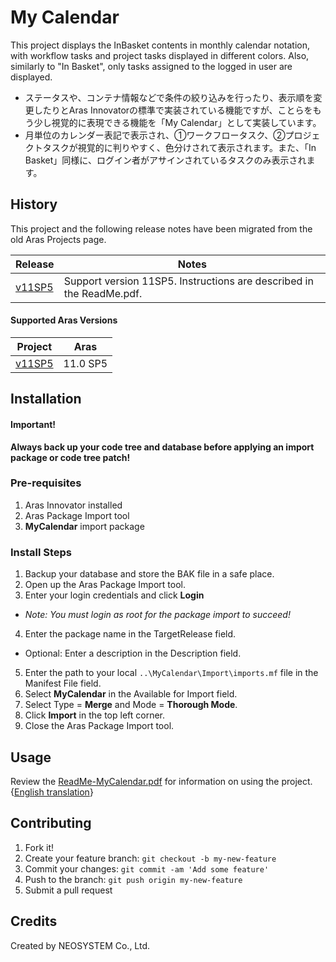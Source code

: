# My Calendar

This project displays the InBasket contents in monthly calendar notation, with workflow tasks and project tasks displayed in different colors. Also, similarly to "In Basket", only tasks assigned to the logged in user are displayed.

* ステータスや、コンテナ情報などで条件の絞り込みを行ったり、表示順を変更したりとAras Innovatorの標準で実装されている機能ですが、ことらをもう少し視覚的に表現できる機能を「My Calendar」として実装しています。
* 月単位のカレンダー表記で表示され、①ワークフロータスク、②プロジェクトタスクが視覚的に判りやすく、色分けされて表示されます。また、「In Basket」同様に、ログイン者がアサインされているタスクのみ表示されます。

## History

This project and the following release notes have been migrated from the old Aras Projects page.

Release | Notes
--------|--------
[v11SP5](https://github.com/ArasLabs/my-calendar/releases/tag/v11SP5) | Support version 11SP5. Instructions are described in the ReadMe.pdf.

#### Supported Aras Versions

Project | Aras
--------|------
[v11SP5](https://github.com/ArasLabs/my-calendar/releases/tag/v11SP5) | 11.0 SP5

## Installation

#### Important!
**Always back up your code tree and database before applying an import package or code tree patch!**

### Pre-requisites

1. Aras Innovator installed
2. Aras Package Import tool
3. **MyCalendar** import package

### Install Steps

1. Backup your database and store the BAK file in a safe place.
2. Open up the Aras Package Import tool.
3. Enter your login credentials and click **Login**
  * _Note: You must login as root for the package import to succeed!_
4. Enter the package name in the TargetRelease field.
  * Optional: Enter a description in the Description field.
5. Enter the path to your local `..\MyCalendar\Import\imports.mf` file in the Manifest File field.
6. Select **MyCalendar** in the Available for Import field.
7. Select Type = **Merge** and Mode = **Thorough Mode**.
8. Click **Import** in the top left corner.
9. Close the Aras Package Import tool.

## Usage

Review the [ReadMe-MyCalendar.pdf](./Documentation/ReadMe-MyCalendar.pdf) for information on using the project. {[English translation](./Documentation/ReadMe-MyCalendar-English.docx)}

## Contributing

1. Fork it!
2. Create your feature branch: `git checkout -b my-new-feature`
3. Commit your changes: `git commit -am 'Add some feature'`
4. Push to the branch: `git push origin my-new-feature`
5. Submit a pull request

## Credits

Created by NEOSYSTEM Co., Ltd.
